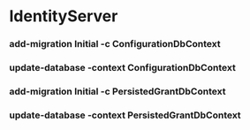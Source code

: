 # IdentityServer

### add-migration Initial -c ConfigurationDbContext
### update-database -context ConfigurationDbContext
### add-migration Initial -c PersistedGrantDbContext
### update-database -context PersistedGrantDbContext
